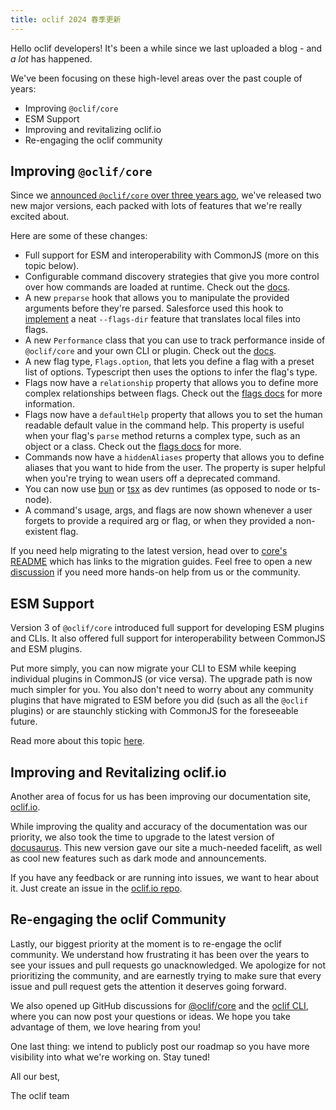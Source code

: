 ```yaml
---
title: oclif 2024 春季更新
---
```


Hello oclif developers! It's been a while since we last uploaded a blog - and *a lot* has happened.

We've been focusing on these high-level areas over the past couple of years:
- Improving `@oclif/core`
- ESM Support
- Improving and revitalizing oclif.io
- Re-engaging the oclif community

## Improving `@oclif/core`

Since we [announced `@oclif/core` over three years ago](/blog/2021/03/01/introducing-oclif-core), we've released two new major versions, each packed with lots of features that we're really excited about.

Here are some of these changes:
- Full support for ESM and interoperability with CommonJS (more on this topic below).
- Configurable command discovery strategies that give you more control over how commands are loaded at runtime. Check out the [docs](/docs/command_discovery_strategies).
- A new `preparse` hook that allows you to manipulate the provided arguments before they're parsed. Salesforce used this hook to [implement](https://github.com/salesforcecli/cli/pull/1536) a neat `--flags-dir` feature that translates local files into flags.
- A new `Performance` class that you can use to track performance inside of `@oclif/core` and your own CLI or plugin. Check out the [docs](/docs/performance).
- A new flag type, `Flags.option`, that lets you define a flag with a preset list of options. Typescript then uses the options to infer the flag's type.
- Flags now have a `relationship` property that allows you to define more complex relationships between flags. Check out the [flags docs](/docs/flags) for more information.
- Flags now have a `defaultHelp` property that allows you to set the human readable default value in the command help. This property is useful when your flag's `parse` method returns a complex type, such as an object or a class. Check out the [flags docs](/docs/flags) for more.
- Commands now have a `hiddenAliases` property that allows you to define aliases that you want to hide from the user. The property is super helpful when you're trying to wean users off a deprecated command.
- You can now use [bun](https://bun.sh/) or [tsx](https://www.npmjs.com/package/tsx) as dev runtimes (as opposed to node or ts-node).
- A command's usage, args, and flags are now shown whenever a user forgets to provide a required arg or flag, or when they provided a non-existent flag.

If you need help migrating to the latest version, head over to [core's README](https://github.com/oclif/core/?tab=readme-ov-file#-migrating) which has links to the migration guides. Feel free to open a new [discussion](https://github.com/oclif/core/discussions) if you need more hands-on help from us or the community.

## ESM Support

Version 3 of `@oclif/core` introduced full support for developing ESM plugins and CLIs. It also offered full support for interoperability between CommonJS and ESM plugins.

Put more simply, you can now migrate your CLI to ESM while keeping individual plugins in CommonJS (or vice versa). The upgrade path is now much simpler for you. You also don't need to worry about any community plugins that have migrated to ESM before you did (such as all the `@oclif` plugins) or are staunchly sticking with CommonJS for the foreseeable future.

Read more about this topic [here](/docs/esm).

## Improving and Revitalizing oclif.io

Another area of focus for us has been improving our documentation site, [oclif.io](htttps://oclif.io).

While improving the quality and accuracy of the documentation was our priority, we also took the time to upgrade to the latest version of [docusaurus](https://docusaurus.io/). This new version gave our site a much-needed facelift, as well as cool new features such as dark mode and announcements.

If you have any feedback or are running into issues, we want to hear about it. Just create an issue in the [oclif.io repo](https://github.com/oclif/oclif.github.io/issues).

## Re-engaging the oclif Community

Lastly, our biggest priority at the moment is to re-engage the oclif community. We understand how frustrating it has been over the years to see your issues and pull requests go unacknowledged. We apologize for not prioritizing the community, and are earnestly trying to make sure that every issue and pull request gets the attention it deserves going forward.

We also opened up GitHub discussions for [@oclif/core](https://github.com/oclif/core/discussions) and the [oclif CLI](https://github.com/oclif/oclif/discussions), where you can now post your questions or ideas. We hope you take advantage of them, we love hearing from you!

One last thing: we intend to publicly post our roadmap so you have more visibility into what we're working on. Stay tuned!

All our best,

The oclif team

